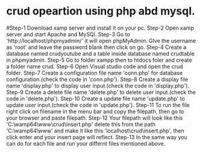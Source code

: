# crud opeartion using php abd mysql.

#Step-1 Download xamp server and install it on your pc.
Step-2 Open xamp server and start Apache and MySQl.
Step-3 Go to 'http://localhost/phpmyadmin/' it will open phpMyAdmin. GIve the username as 'root' and leave the password blank then click on go.
Step-4 Create a database named crudyoutube and a table inside database named crudtable in phpmyadmin.
Step-5 Go to folder xampp then to htdocs foler and create a folder name crud.
Step-6 Open Visual studio code and open the crud folder.
Step-7 Create a configuration file name 'conn.php' for database configuration.(check the code in 'conn.php').
Step-8 Create a display file name 'display.php' to display user input.(check the code in 'display.php').
Step-9 Create a delete file name 'delete.php' to delete user input.(check the code in 'delete.php').
Step-10 Create a update file name 'update.php' to update user input.(check the code in 'update.php').
Step-11 To run the file right click on filename in the menu bar and copy the filepath, then go to your browser and paste filepath. 
Step-12 Your filepath will look like this 'C:\wamp64\www\crud\insert.php' delete this from the path 'C:\wamp64\www' and make it like this 'localhost\crud\insert.php', then click enter and your insert page will reflect.
Step-13 In the same way you can do for each file and run your differnt files mentioned above.





